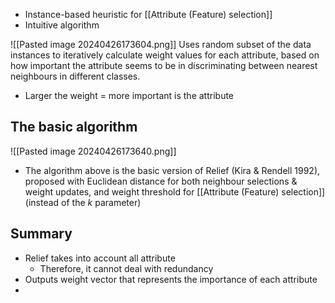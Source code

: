 - Instance-based heuristic for [[Attribute (Feature) selection]] 
- Intuitive algorithm

![[Pasted image 20240426173604.png]]
Uses random subset of the data instances to iteratively calculate weight values for each attribute, based on how important the attribute seems to be in discriminating between nearest neighbours in different classes.
- Larger the weight = more important is the attribute
## The basic algorithm
![[Pasted image 20240426173640.png]]
- The algorithm above is the basic version of Relief (Kira & Rendell 1992), proposed with Euclidean distance for both neighbour selections & weight updates, and weight threshold for [[Attribute (Feature) selection]] (instead of the $k$ parameter)
## Summary
- Relief takes into account all attribute
	- Therefore, it cannot deal with redundancy
- Outputs weight vector that represents the importance of each attribute
- 